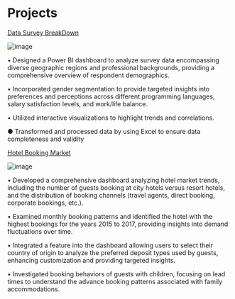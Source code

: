 # Projects

[Data Survey BreakDown](https://github.com/JordonT98/PowerBi-Projects/blob/main/Data%20Survey%20Breakdown.pbix)

![image](https://github.com/JordonT98/PowerBi-Projects/assets/158506708/d4feb0bf-9e97-4e2b-b858-f297081c052b)


• Designed a Power BI dashboard to analyze survey data encompassing diverse geographic regions and professional backgrounds, providing a comprehensive overview of respondent demographics.
  
• Incorporated gender segmentation to provide targeted insights into preferences and perceptions across different programming languages, salary satisfaction levels, and work/life balance.
  
• Utilized interactive visualizations to highlight trends and correlations.

●	Transformed and processed data by using Excel to ensure data completeness and validity

[Hotel Booking Market](https://github.com/JordonT98/PowerBi-Projects/blob/main/Hotel%20Booking%20Market.pbix)

![image](https://github.com/JordonT98/PowerBi-Projects/assets/158506708/28283324-7231-4e49-8d7e-3883e4c6574a)

• Developed a comprehensive dashboard analyzing hotel market trends, including the number of guests booking at city hotels versus resort hotels, and the distribution of booking channels (travel agents, direct booking, corporate bookings, etc.).

• Examined monthly booking patterns and identified the hotel with the highest bookings for the years 2015 to 2017, providing insights into demand fluctuations over time.

• Integrated a feature into the dashboard allowing users to select their country of origin to analyze the preferred deposit types used by guests, enhancing customization and providing targeted insights.

• Investigated booking behaviors of guests with children, focusing on lead times to understand the advance booking patterns associated with family accommodations.

